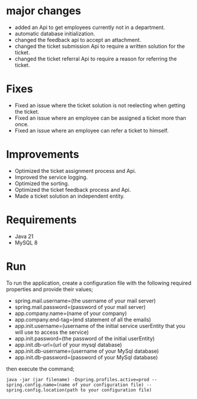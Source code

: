  # major changes
 
- added an Api to get employees currently not in a department.
- automatic database initialization.
- changed the feedback api to accept an attachment.
- changed the ticket submission Api to require a written solution for the ticket.
- changed the ticket referral Api to require a reason for referring the ticket.

# Fixes

- Fixed an issue where the ticket solution is not reelecting when getting the ticket.
- Fixed an issue where an employee can be assigned a ticket more than once.
- Fixed an issue where an employee can refer a ticket to himself.

# Improvements

- Optimized the ticket assignment process and Api.
- Improved the service logging.
- Optimized the sorting.
- Optimized the ticket feedback process and Api.
- Made a ticket solution an independent entity.

# Requirements

- Java 21
- MySQL 8

# Run
To run the application, create a configuration file with the following required properties and provide their values;
- spring.mail.username=(the username of your mail server)
- spring.mail.password=(password of your mail server)
- app.company.name=(name of your company)
- app.company.end-tag=(end statement of all the emails)
- app.init.username=(username of the initial service userEntity that you will use to access the service)
- app.init.password=(the password of the initial userEntity)
- app.init.db-url=(url of your mysql database)
- app.init.db-username=(username of your MySql database)
- app.init.db-password=(password of your MySql database)

then execute the command;

`java -jar (jar filename) -Dspring.profiles.active=prod --spring.config.name=(name of your configuration file) --spring.config.location(path to your configuration file)`
